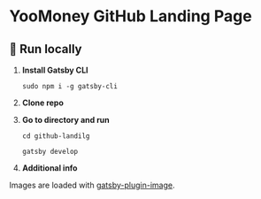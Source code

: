 # YooMoney GitHub Landing Page
## 🚀 Run locally

1.  **Install Gatsby CLI**

    ```shell
    sudo npm i -g gatsby-cli
    ```

2.  **Clone repo**

3.  **Go to directory and run**

    ```shell
    cd github-landilg
    
    gatsby develop
    ```

4.  **Additional info**

Images are loaded with [gatsby-plugin-image](https://www.gatsbyjs.com/plugins/gatsby-plugin-image/).